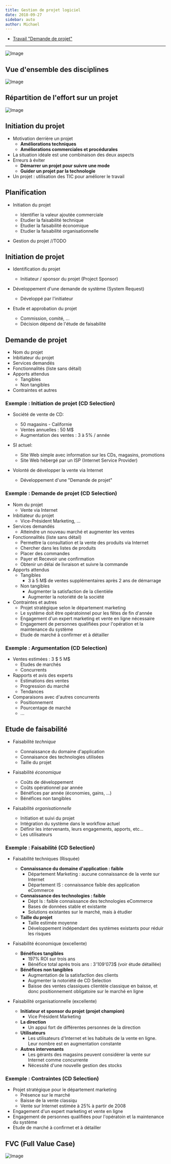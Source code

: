 ```yaml
---
title: Gestion de projet logiciel
date: 2018-09-27
sidebar: auto
author: Michael
---
```


* [Travail "Demande de projet"](https://hackmd.io/wZRcJHhwTva9hC5Y0fSirg)

---

![Image](https://i.imgur.com/RWYiHxE.png)

## Vue d'ensemble des disciplines

![Image](https://i.imgur.com/VUyP773.png)

## Répartition de l'effort sur un projet

![Image](https://i.imgur.com/tMCQbZ8.png)

## Initiation du projet

* Motivation derrière un projet
    * **Améliorations techniques**
    * **Améliorations commerciales et <Def def="Améliorations procédurales : nouvelle manière d'appliquer les procédures de l'entreprise*">procédurales</Def>**
* La situation idéale est une combinaison des deux aspects
* Erreurs à éviter
    * **Démarrer un projet pour suivre une mode**
    * **Guider un projet par la technologie**
* Un projet : utilisation des TIC pour améliorer le travail

## Planification

* Initiation du projet
    * Identifier la valeur ajoutée commerciale
    * Etudier la faisabilité technique
    * Etudier la faisabilité économique
    * Etudier la faisabilité organisationnelle

* Gestion du projet
  //TODO

## Initiation de projet
* Identification du projet
    * Initiateur / sponsor du projet (Project Sponsor)

* Développement d'une demande de système (System Request)
    * Développé par l'initiateur

* Etude et approbation du projet
    * Commission, comité, ...
    * Décision dépend de l'étude de faisabilité

## Demande de projet
* Nom du projet
* Inbitiateur du projet
* Services demandés
* Fonctionnalités (liste sans détail)
* Apports attendus
    * Tangibles
    * Non tangibles
* Contraintes et autres

### Exemple : Initiation de projet (CD Selection)
* Société de vente de CD:
    * 50 magasins - Californie
    * Ventes annuelles : 50 M$
    * Augmentation des ventes : 3 à 5% / année

* SI actuel:
    * Site Web simple avec information sur les CDs, magasins, promotions
    * Site Web hébergé par un ISP (Internet Service Provider)

* Volonté de développer la vente via Internet
    * Développement d'une "Demande de projet"

### Exemple : Demande de projet (CD Selection)

* Nom du projet
    * Vente via Internet
* Inbitiateur du projet
    * Vice-Président Marketing, ...
* Services demandés
    * Atteindre un nouveau marché et augmenter les ventes
* Fonctionnalités (liste sans détail)
    * Permettre la consultation et la vente des produits via Internet
    * Chercher dans les listes de produits
    * Placer des commandes
    * Payer et Recevoir une confirmation
    * Obtenir un délai de livraison et suivre la commande
* Apports attendus
    * Tangibles
        * 3 à 5 M$ de ventes supplémentaires après 2 ans de démarrage
    * Non tangibles
        * Augmenter la satisfaction de la clientièle
        * Augmenter la notoriété de la société
* Contraintes et autres
    * Projet stratégique selon le département marketing
    * Le système doit être opératoinnel pour les fêtes de fin d'année
    * Engagement d'un expert marketing et vente en ligne nécessaire
    * Engagement de personnes qualifiées pour l'opération et la maintenance du système
    * Etude de marché à confirmer et à détailler

### Exemple : Argumentation (CD Selection)

* Ventes estimées : 3 $ 5 M$
    * Etudes de marchés
    * Concurrents
* Rapports et avis des experts
    * Estimations des ventes
    * Progression du marché
    * Tendances
* Comparaisons avec d'autres concurrents
    * Positionnement
    * Pourcentage de marché
    * ...

## Etude de faisabilité

* Faisabilité *technique*
    * Connaissance du domaine d'application
    * Connaisance des technologies utilisées
    * Taille du projet

* Faisabilité *économique*
    * Coûts de développement
    * Coûts opérationnel par année
    * Bénéfices par année (économies, gains, ...)
    * Bénéfices non tangibles

* Faisabilité *organisationnelle*
    * Initiation et suivi du projet
    * Intégration du système dans le workflow actuel
    * Définir les intervenants, leurs engagements, apports, etc...
    * Les utilisateurs

### Exemple : Faisabilité (CD Selection)

* Faisabilité techniques (Risquée)
    * **Connaissance du domaine d'application : faible**
        * Département Marketing : aucune connaissance de la vente sur Internet
        * Département IS : connaissance faible des application eCommerce
    * **Connaissance des technologies : faible**
        * Dépt Is : faible connaissance des technologies eCommerce
        * Bases de données stable et existante
        * Solutions existantes sur le marché, mais à étudier
    * **Taille du projet**
        * Taille estimée moyenne
        * Développement indépendant des systèmes existants pour réduir les risques

* Faisabilité économique (excellente)
    * **Bénéfices tangibles**
        * 197% ROI sur trois ans
        * Bénéfice total après trois ans : 3'109'073$ (voir étude détaillée)
    *  **Bénéfices non tangibles**
        *  Augmentation de la satisfaction des clients
        *  Augmenter la notoriété de CD Selection
        *  Baisse des ventes classiques  clientèle classique en baisse, et donc positionnement obligatoire sur le marché en ligne

* Faisabilité organisationnelle (excellente)
    *  **Initiateur et sponsor du projet (projet champion)**
        *  Vice Président Marketing
    *  **La direction**
        *  Un appui fort de différentes personnes de la direction
    *  **Utilisateurs**
        *  Les utilisateurs d'Internet et les habitués de la vente en ligne. Leur nombre est en augmentation constante
    *  **Autres intervenants**
        *  Les gérants des magasins peuvent considérer la vente sur Internet comme concurrente
        *  Nécessité d'une nouvelle gestion des stocks

### Exemple : Contraintes (CD Selection)

* Projet stratégique pour le département marketing
    * Présence sur le marché
    * Baisse de la vente classiqu
    * Vente sur Internet estimée à 25% à partir de 2008
* Engagement d'un expert marketing et vente en ligne
* Engagement de personnes qualifiées pour l'opératoin et la maintenance du système
* Etude de marché à confirmet et à détailler

## FVC (Full Value Case)

![Image](https://i.imgur.com/5A4FslC.png)